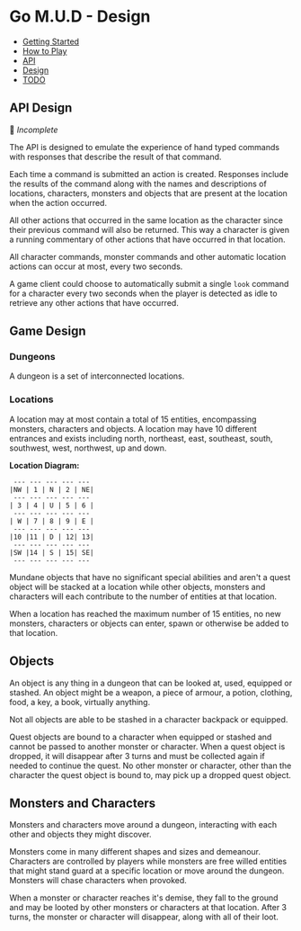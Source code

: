 # Go M.U.D - Design

- [Getting Started](README.md)
- [How to Play](README-HOWTOPLAY.md)
- [API](README-API.md)
- [Design](README-DESIGN.md)
- [TODO](README-TODO.md)

## API Design

📝 _Incomplete_

The API is designed to emulate the experience of hand typed commands with responses that describe the result of that command.

Each time a command is submitted an action is created. Responses include the results of the command along with the names and descriptions of locations, characters, monsters and objects that are present at the location when the action occurred.

All other actions that occurred in the same location as the character since their previous command will also be returned. This way a character is given a running commentary of other actions that have occurred in that location.

All character commands, monster commands and other automatic location actions can occur at most, every two seconds.

A game client could choose to automatically submit a single `look` command for a character every two seconds when the player is detected as idle to retrieve any other actions that have occurred.

## Game Design

### Dungeons 

A dungeon is a set of interconnected locations. 

### Locations

A location may at most contain a total of 15 entities, encompassing monsters, characters and objects. A location may have 10 different entrances and exists including north, northeast, east, southeast, south, southwest, west, northwest, up and down.

**Location Diagram:**

```ascii
 --- --- --- --- --- 
|NW | 1 | N | 2 | NE|
 --- --- --- --- ---
| 3 | 4 | U | 5 | 6 |
 --- --- --- --- ---
| W | 7 | 8 | 9 | E |
 --- --- --- --- ---
|10 |11 | D | 12| 13|
 --- --- --- --- ---
|SW |14 | S | 15| SE|
 --- --- --- --- ---
```

Mundane objects that have no significant special abilities and aren't a quest object will be stacked at a location while other objects, monsters and characters will each contribute to the number of entities at that location.

When a location has reached the maximum number of 15 entities, no new monsters, characters or objects can enter, spawn or otherwise be added to that location. 

## Objects

An object is any thing in a dungeon that can be looked at, used, equipped or stashed. An object might be a weapon, a piece of armour, a potion, clothing, food, a key, a book, virtually anything. 

Not all objects are able to be stashed in a character backpack or equipped.

Quest objects are bound to a character when equipped or stashed and cannot be passed to another monster or character. When a quest object is dropped, it will disappear after 3 turns and must be collected again if needed to continue the quest. No other monster or character, other than the character the quest object is bound to, may pick up a dropped quest object.

## Monsters and Characters

Monsters and characters move around a dungeon, interacting with each other and objects they might discover.

Monsters come in many different shapes and sizes and demeanour. Characters are controlled by players while monsters are free willed entities that might stand guard at a specific location or move around the dungeon. Monsters will chase characters when provoked.

When a monster or character reaches it's demise, they fall to the ground and may be looted by other monsters or characters at that location. After 3 turns, the monster or character will disappear, along with all of their loot.
